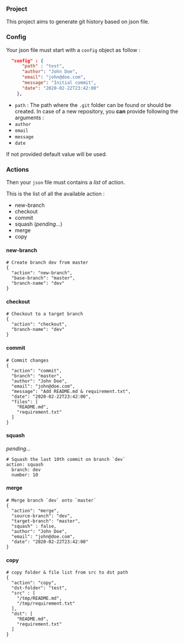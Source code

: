 ### Project

This project aims to generate git history based on json file.

### Config

Your json file must start with a `config` object as follow :
```json
  "config" : { 
      "path" : "test",
      "author": "John Doe",
      "email": "john@doe.com",
      "message": "Initial commit",
      "date": "2020-02-22T23:42:00"
    },
```
- `path` : The path where the `.git` folder can be found or
should be created.
In case of a new repository, you **can** provide following the
arguments :
- `author`
- `email`
- `message`
- `date`

If not provided default value will be used.

### Actions

Then your `json` file must contains a *list* of action.

This is the list of all the available action :
- new-branch
- checkout
- commit
- squash (*pending...*)
- merge
- copy

#### new-branch
```
# Create branch dev from master
{
  "action": "new-branch",
  "base-branch": "master",
  "branch-name": "dev"
}
```

#### checkout
```
# Checkout to a target branch
{
  "action": "checkout",
  "branch-name": "dev"
}
```

#### commit

```
# Commit changes
{
  "action": "commit",
  "branch": "master",
  "author": "John Doe",
  "email": "john@doe.com",
  "message": "Add README.md & requirement.txt",
  "date": "2020-02-22T23:42:00",
  "files": [
    "README.md",
    "requirement.txt"
  ]
}
```

#### squash
*pending...*
```
# Squash the last 10th commit on branch `dev`
action: squash
  branch: dev
  number: 10
```

#### merge

```
# Merge branch `dev` onto `master`
{
  "action": "merge",
  "source-branch": "dev",
  "target-branch": "master",
  "squash" : false,
  "author": "John Doe",
  "email": "john@doe.com",
  "date": "2020-02-22T23:42:00"
}
```

#### copy
```
# copy folder & file list from src to dst path
{
  "action": "copy",
  "dst-folder": "test",
  "src" : [
    "/tmp/README.md",
    "/tmp/requirement.txt"
  ],
  "dst": [
    "README.md",
    "requirement.txt"
  ]
}
```
